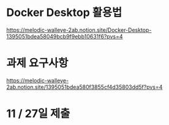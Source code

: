 # Docker Desktop 활용법
https://melodic-walleye-2ab.notion.site/Docker-Desktop-1395051bdea58049bcb9f9ebb10631f6?pvs=4


# 과제 요구사항
https://melodic-walleye-2ab.notion.site/1395051bdea580f3855cf4d35803dd5f?pvs=4

# 11 / 27일 제출
